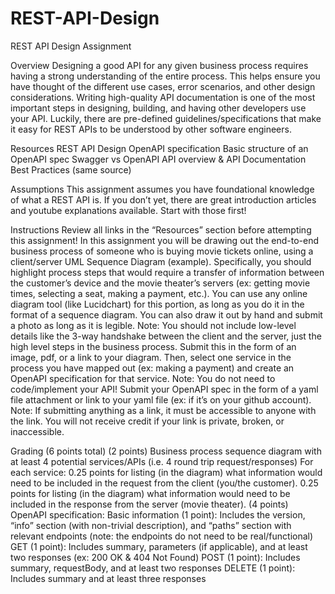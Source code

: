 # REST-API-Design
REST API Design Assignment

Overview
Designing a good API for any given business process requires having a strong understanding of the entire process. This helps ensure you have thought of the different use cases, error scenarios, and other design considerations.
Writing high-quality API documentation is one of the most important steps in designing, building, and having other developers use your API. Luckily, there are pre-defined guidelines/specifications that make it easy for REST APIs to be understood by other software engineers. 

Resources
REST API Design
OpenAPI specification
Basic structure of an OpenAPI spec
Swagger vs OpenAPI
API overview & API Documentation Best Practices (same source)

Assumptions 
This assignment assumes you have foundational knowledge of what a REST API is. If you don’t yet, there are great introduction articles and youtube explanations available. Start with those first!

Instructions
Review all links in the “Resources” section before attempting this assignment! 
In this assignment you will be drawing out the end-to-end business process of someone who is buying movie tickets online, using a client/server UML Sequence Diagram (example). 
Specifically, you should highlight process steps that would require a transfer of information between the customer’s device and the movie theater’s servers (ex: getting movie times, selecting a seat, making a payment, etc.). 
You can use any online diagram tool (like Lucidchart) for this portion, as long as you do it in the format of a sequence diagram. You can also draw it out by hand and submit a photo as long as it is legible.
Note: You should not include low-level details like the 3-way handshake between the client and the server, just the high level steps in the business process.
Submit this in the form of an image, pdf, or a link to your diagram. 
Then, select one service in the process you have mapped out (ex: making a payment) and create an OpenAPI specification for that service.
Note: You do not need to code/implement your API!
Submit your OpenAPI spec in the form of a yaml file attachment or link to your yaml file (ex: if it’s on your github account). 
Note: If submitting anything as a link, it must be accessible to anyone with the link. You will not receive credit if your link is private, broken, or inaccessible.


Grading (6 points total)
(2 points) Business process sequence diagram with at least 4 potential services/APIs (i.e. 4 round trip request/responses)
For each service:
0.25 points for listing (in the diagram) what information would need to be included in the request from the client (you/the customer).
0.25 points for listing (in the diagram) what information would need to be included in the response from the server (movie theater).
(4 points) OpenAPI specification: 
Basic information (1 point): 
Includes the version, “info” section (with non-trivial description), and “paths” section with relevant endpoints (note: the endpoints do not need to be real/functional)
GET (1 point):
Includes summary, parameters (if applicable), and at least two responses (ex: 200 OK & 404 Not Found)
POST (1 point):
Includes summary, requestBody, and at least two responses
DELETE (1 point):
Includes summary and at least three responses


